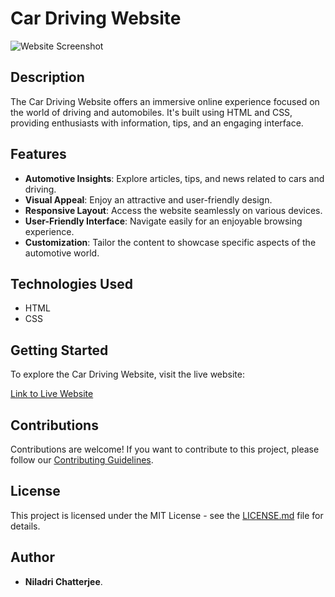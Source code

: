 # Car Driving Website

![Website Screenshot](https://github.com/niladri-1/Car-Driving-website/blob/main/images/Demo.png)

## Description

The Car Driving Website offers an immersive online experience focused on the world of driving and automobiles. It's built using HTML and CSS, providing enthusiasts with information, tips, and an engaging interface.

## Features

- **Automotive Insights**: Explore articles, tips, and news related to cars and driving.
- **Visual Appeal**: Enjoy an attractive and user-friendly design.
- **Responsive Layout**: Access the website seamlessly on various devices.
- **User-Friendly Interface**: Navigate easily for an enjoyable browsing experience.
- **Customization**: Tailor the content to showcase specific aspects of the automotive world.

## Technologies Used

- HTML
- CSS

## Getting Started

To explore the Car Driving Website, visit the live website:

[Link to Live Website](https://car-driving-website.netlify.app/)

## Contributions

Contributions are welcome! If you want to contribute to this project, please follow our [Contributing Guidelines](CONTRIBUTING.md).

## License

This project is licensed under the MIT License - see the [LICENSE.md](LICENSE.md) file for details.

## Author

- **Niladri Chatterjee**.

